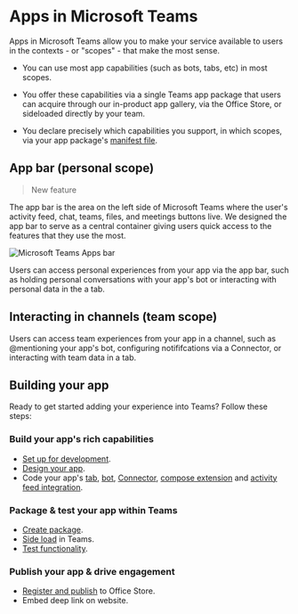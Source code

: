 # Apps in Microsoft Teams

Apps in Microsoft Teams allow you to make your service available to users in the contexts - or "scopes" - that make the most sense.

* You can use most app capabilities (such as bots, tabs, etc) in most scopes. 

* You offer these capabilities via a single Teams app package that users can acquire through our in-product app gallery, via the Office Store, or sideloaded directly by your team.

* You declare precisely which capabilities you support, in which scopes, via your app package's [manifest file](schema.md).

## App bar (personal scope)

>New feature

The app bar is the area on the left side of Microsoft Teams where the user's activity feed, chat, teams, files, and meetings buttons live. We designed the app bar to serve as a central container giving users quick access to the features that they use the most.

![Microsoft Teams Apps bar](images/appbar_apps_flyout.png)

Users can access personal experiences from your app via the app bar, such as holding personal conversations with your app's bot or interacting with personal data in the a tab.

<!-- TODO screenshot of personal UIs bot and tab  -->

## Interacting in channels (team scope)

Users can access team experiences from your app in a channel, such as @mentioning your app's bot, configuring notififcations via a Connector, or interacting with team data in a tab.  

<!-- TODO screenshot of team UIs, bot and tab -->

## Building your app

Ready to get started adding your experience into Teams?  Follow these steps:

### Build your app's rich capabilities
* [Set up for development](setup.md).
* [Design your app](design.md).
* Code your app's [tab](tabs.md), [bot](bots.md), [Connector](connectors.md), [compose extension](composeextensions.md) and [activity feed integration](activityfeed.md).

### Package & test your app within Teams
* [Create package](createpackage.md).
* [Side load](sideload.md) in Teams.
* [Test functionality](debugging.md).

### Publish your app & drive engagement
* [Register and publish](submission.md) to Office Store.
* Embed deep link on website.
